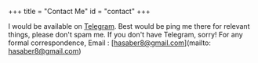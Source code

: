 +++
title = "Contact Me"
id = "contact"
+++

I would be available on [Telegram](https://t.me/Hasaber8). Best would be ping me there for relevant things, please don't spam me. If you don't have Telegram, sorry! For any formal correspondence, Email : [hasaber8@gmail.com](mailto: hasaber8@gmail.com)
